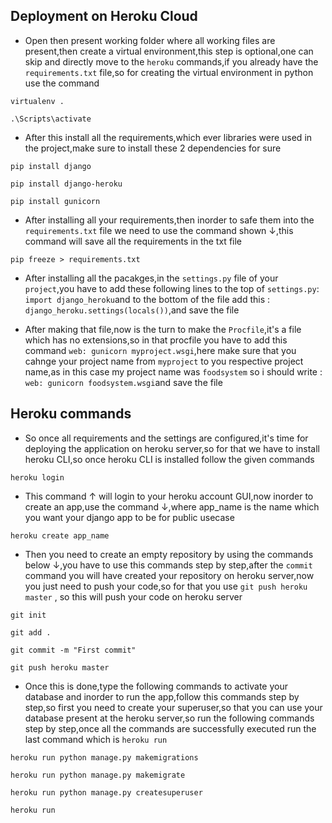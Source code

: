 ## Deployment on Heroku Cloud

+ Open then present working folder where all working files are present,then create a virtual environment,this step is optional,one can skip and directly move to the `heroku` commands,if you already have the `requirements.txt` file,so for creating the virtual environment in python use the command
  
```
virtualenv .

.\Scripts\activate
```

+ After this install all the requirements,which ever libraries were used in the project,make sure to install these 2 dependencies for sure 

```
pip install django

pip install django-heroku

pip install gunicorn
```

+ After installing all your requirements,then inorder to safe them into the `requirements.txt` file we need to use the command shown ↓,this command will save all the requirements in the txt file

```
pip freeze > requirements.txt
```

+ After installing all the pacakges,in the `settings.py` file of your `project`,you have to add these following lines to the top of `settings.py`: `import django_heroku`and to the bottom of the file add this : `django_heroku.settings(locals())`,and save the file

+ After making that file,now is the turn to make the `Procfile`,it's a file which has no extensions,so in that procfile you have to add this command `web: gunicorn myproject.wsgi`,here make sure that you cahnge your project name from `myproject` to you respective project name,as in this case my project name was `foodsystem` so i should write : `web: gunicorn foodsystem.wsgi`and save the file

## Heroku commands

+ So once all requirements and the settings are configured,it's time for deploying the application on heroku server,so for that we have to install heroku CLI,so once heroku CLI is installed follow the given commands

```
heroku login
```
+ This command ↑ will login to your heroku account GUI,now inorder to create an app,use the command ↓,where app_name is the name which you want your django app to be for public usecase

```
heroku create app_name
```
+ Then you need to create an empty repository by using the commands below ↓,you have to use this commands step by step,after the `commit` command you will have created your repository on heroku server,now you just need to push your code,so for that you use `git push heroku master` , so this will push your code on heroku server

```
git init

git add .

git commit -m "First commit"

git push heroku master
```
+ Once this is done,type the following commands to activate your database and inorder to run the app,follow this commands step by step,so first you need to create your superuser,so that you can use your database present at the heroku server,so run the following commands step by step,once all the commands are successfully executed run the last command which is `heroku run`
  
```
heroku run python manage.py makemigrations

heroku run python manage.py makemigrate

heroku run python manage.py createsuperuser

heroku run
```


